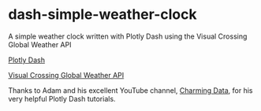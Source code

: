 # dash-simple-weather-clock
A simple weather clock written with Plotly Dash using the Visual Crossing Global Weather API

[Plotly Dash](https://plotly.com/dash/)

[Visual Crossing Global Weather API](https://www.visualcrossing.com/weather-api)

Thanks to Adam and his excellent YouTube channel, [Charming Data](https://www.youtube.com/c/CharmingData/featured), for his very helpful Plotly Dash tutorials.
